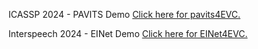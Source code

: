 ICASSP 2024 - PAVITS Demo
[Click here for pavits4EVC.](https://jeremychee4.github.io/pavits4EVC)

Interspeech 2024 - EINet Demo
[Click here for EINet4EVC.](https://jeremychee4.github.io/EINet4EVC)
